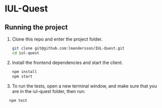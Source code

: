 # IUL-Quest

## Running the project

1. Clone this repo and enter the project folder.

   ```bash
   git clone git@github.com:lmandersson/IUL-Quest.git
   cd iul-quest
   ```

2. Install the frontend dependencies and start the client.

   ```bash
   npm install
   npm start
   ```

3. To run the tests, open a new terminal window, and make sure that you are in the iul-quest folder, then run:

 ```bash
   npm test
   ```

